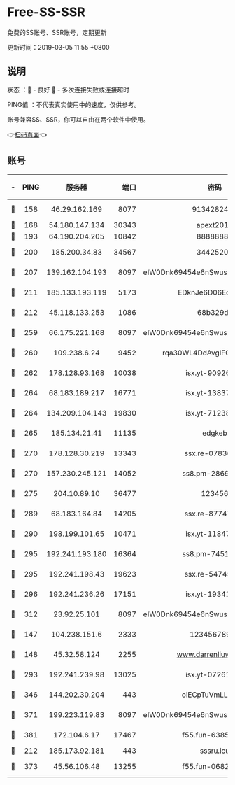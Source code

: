 # Free-SS-SSR

免费的SS账号、SSR账号，定期更新

更新时间：2019-03-05 11:55 +0800

## 说明

状态     ：🙂 - 良好 🙁 - 多次连接失败或连接超时

PING值   ：不代表真实使用中的速度，仅供参考。

账号兼容SS、SSR，你可以自由在两个软件中使用。

👉[扫码页面](https://liesauer.github.io/free-ss-ssr.github.io/)👈

## 账号

|-|PING|服务器|端口|密码|加密方式|区域|
|:----:|:----:|:-----:|-----:|:----:|:----:|:----:|
|🙂|158|46.29.162.169|8077|9134282479|aes-256-cfb|RU|
|🙂|168|54.180.147.134|30343|apext2019|chacha20|KR|
|🙂|193|64.190.204.205|10842|88888888|rc4-md5|US|
|🙂|200|185.200.34.83|34567|34425208|aes-256-cfb|US|
|🙂|207|139.162.104.193|8097|eIW0Dnk69454e6nSwuspv9DmS201tQ0D|aes-256-cfb|JP|
|🙂|211|185.133.193.119|5173|EDknJe6D06EoWDaw|aes-256-cfb|US|
|🙂|212|45.118.133.253|1086|68b329da|aes-256-cfb|SG|
|🙂|259|66.175.221.168|8097|eIW0Dnk69454e6nSwuspv9DmS201tQ0D|aes-256-cfb|US|
|🙂|260|109.238.6.24|9452|rqa30WL4DdAvgIFG6Fs3znzTa|aes-256-cfb|FR|
|🙂|262|178.128.93.168|10038|isx.yt-90926277|aes-256-cfb|SG|
|🙂|264|68.183.189.217|16771|isx.yt-13837724|aes-256-cfb|SG|
|🙂|264|134.209.104.143|19830|isx.yt-71238117|aes-256-cfb|SG|
|🙂|265|185.134.21.41|11135|edgkeb|aes-256-cfb|GB|
|🙂|270|178.128.30.219|13343|ssx.re-07836021|aes-256-cfb|SG|
|🙂|270|157.230.245.121|14052|ss8.pm-28692844|aes-256-cfb|SG|
|🙂|275|204.10.89.10|36477|123456|aes-256-cfb|US|
|🙂|289|68.183.164.84|14205|ssx.re-87747678|aes-256-cfb|US|
|🙂|290|198.199.101.65|10471|isx.yt-11847851|aes-256-cfb|US|
|🙂|295|192.241.193.180|16364|ss8.pm-74519137|aes-256-cfb|US|
|🙂|295|192.241.198.43|19623|ssx.re-54745370|aes-256-cfb|US|
|🙂|296|192.241.236.26|17151|isx.yt-19341877|aes-256-cfb|US|
|🙂|312|23.92.25.101|8097|eIW0Dnk69454e6nSwuspv9DmS201tQ0D|aes-256-cfb|US|
|🙂|147|104.238.151.6|2333|12345678900|aes-256-cfb|JP|
|🙂|148|45.32.58.124|2255|www.darrenliuwei.com|aes-256-cfb|JP|
|🙂|293|192.241.239.98|13025|isx.yt-07261682|aes-256-cfb|US|
|🙂|346|144.202.30.204|443|oiECpTuVmLLxk4Ts|aes-256-cfb|US|
|🙂|371|199.223.119.83|8097|eIW0Dnk69454e6nSwuspv9DmS201tQ0D|aes-256-cfb|US|
|🙂|381|172.104.6.17|17467|f55.fun-63855041|aes-256-cfb|US|
|🙁|212|185.173.92.181|443|sssru.icu|rc4-md5|RU|
|🙁|373|45.56.106.48|13255|f55.fun-06824617|aes-256-cfb|US|
